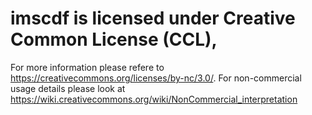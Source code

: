 # imscdf is licensed under Creative Common License (CCL), 
For more information please refere to https://creativecommons.org/licenses/by-nc/3.0/. 
For non-commercial usage details please look at https://wiki.creativecommons.org/wiki/NonCommercial_interpretation
